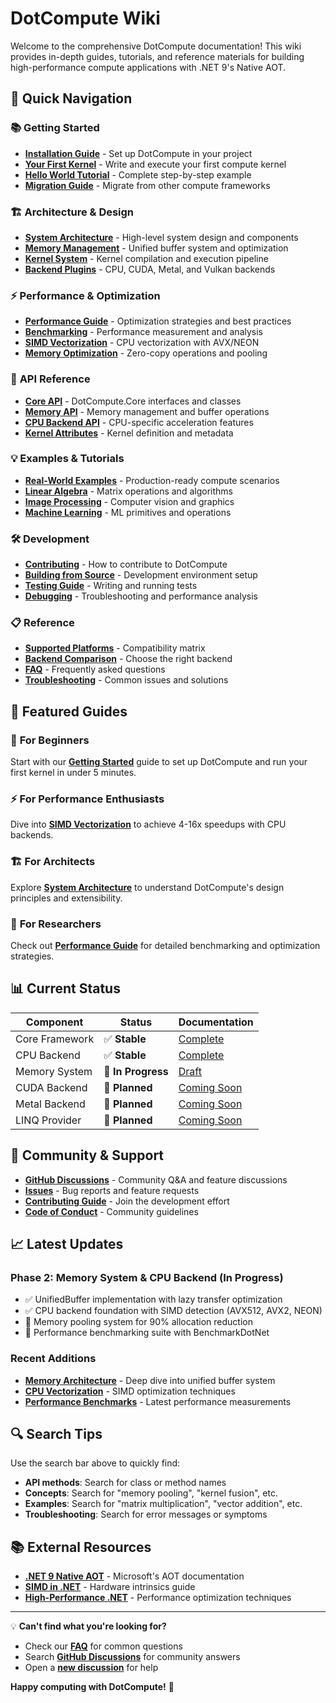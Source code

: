 # DotCompute Wiki

Welcome to the comprehensive DotCompute documentation! This wiki provides in-depth guides, tutorials, and reference materials for building high-performance compute applications with .NET 9's Native AOT.

## 🚀 Quick Navigation

### 📚 **Getting Started**
- **[Installation Guide](Installation-Guide)** - Set up DotCompute in your project
- **[Your First Kernel](Your-First-Kernel)** - Write and execute your first compute kernel
- **[Hello World Tutorial](Hello-World-Tutorial)** - Complete step-by-step example
- **[Migration Guide](Migration-Guide)** - Migrate from other compute frameworks

### 🏗️ **Architecture & Design**
- **[System Architecture](Architecture)** - High-level system design and components
- **[Memory Management](Memory-Management)** - Unified buffer system and optimization
- **[Kernel System](Kernel-System)** - Kernel compilation and execution pipeline
- **[Backend Plugins](Backend-Plugins)** - CPU, CUDA, Metal, and Vulkan backends

### ⚡ **Performance & Optimization**
- **[Performance Guide](Performance-Guide)** - Optimization strategies and best practices
- **[Benchmarking](Benchmarking)** - Performance measurement and analysis
- **[SIMD Vectorization](SIMD-Vectorization)** - CPU vectorization with AVX/NEON
- **[Memory Optimization](Memory-Optimization)** - Zero-copy operations and pooling

### 🔧 **API Reference**
- **[Core API](API-Core)** - DotCompute.Core interfaces and classes
- **[Memory API](API-Memory)** - Memory management and buffer operations
- **[CPU Backend API](API-CPU-Backend)** - CPU-specific acceleration features
- **[Kernel Attributes](API-Kernel-Attributes)** - Kernel definition and metadata

### 💡 **Examples & Tutorials**
- **[Real-World Examples](Examples)** - Production-ready compute scenarios
- **[Linear Algebra](Examples-Linear-Algebra)** - Matrix operations and algorithms
- **[Image Processing](Examples-Image-Processing)** - Computer vision and graphics
- **[Machine Learning](Examples-Machine-Learning)** - ML primitives and operations

### 🛠️ **Development**
- **[Contributing](Contributing)** - How to contribute to DotCompute
- **[Building from Source](Building-from-Source)** - Development environment setup
- **[Testing Guide](Testing-Guide)** - Writing and running tests
- **[Debugging](Debugging)** - Troubleshooting and performance analysis

### 📋 **Reference**
- **[Supported Platforms](Supported-Platforms)** - Compatibility matrix
- **[Backend Comparison](Backend-Comparison)** - Choose the right backend
- **[FAQ](FAQ)** - Frequently asked questions
- **[Troubleshooting](Troubleshooting)** - Common issues and solutions

## 🎯 **Featured Guides**

### 🚀 **For Beginners**
Start with our **[Getting Started](Getting-Started)** guide to set up DotCompute and run your first kernel in under 5 minutes.

### ⚡ **For Performance Enthusiasts**
Dive into **[SIMD Vectorization](SIMD-Vectorization)** to achieve 4-16x speedups with CPU backends.

### 🏗️ **For Architects**
Explore **[System Architecture](Architecture)** to understand DotCompute's design principles and extensibility.

### 🔬 **For Researchers**
Check out **[Performance Guide](Performance-Guide)** for detailed benchmarking and optimization strategies.

## 📊 **Current Status**

| Component | Status | Documentation |
|-----------|--------|---------------|
| Core Framework | ✅ **Stable** | [Complete](API-Core) |
| CPU Backend | ✅ **Stable** | [Complete](API-CPU-Backend) |
| Memory System | 🔄 **In Progress** | [Draft](Memory-Management) |
| CUDA Backend | 🚧 **Planned** | [Coming Soon](Backend-CUDA) |
| Metal Backend | 🚧 **Planned** | [Coming Soon](Backend-Metal) |
| LINQ Provider | 🚧 **Planned** | [Coming Soon](LINQ-Provider) |

## 🤝 **Community & Support**

- **[GitHub Discussions](https://github.com/mivertowski/DotCompute/discussions)** - Community Q&A and feature discussions
- **[Issues](https://github.com/mivertowski/DotCompute/issues)** - Bug reports and feature requests
- **[Contributing Guide](Contributing)** - Join the development effort
- **[Code of Conduct](Code-of-Conduct)** - Community guidelines

## 📈 **Latest Updates**

### Phase 2: Memory System & CPU Backend (In Progress)
- ✅ UnifiedBuffer<T> implementation with lazy transfer optimization
- ✅ CPU backend foundation with SIMD detection (AVX512, AVX2, NEON)
- 🔄 Memory pooling system for 90% allocation reduction
- 🔄 Performance benchmarking suite with BenchmarkDotNet

### Recent Additions
- **[Memory Architecture](Memory-Management)** - Deep dive into unified buffer system
- **[CPU Vectorization](SIMD-Vectorization)** - SIMD optimization techniques
- **[Performance Benchmarks](Benchmarking)** - Latest performance measurements

## 🔍 **Search Tips**

Use the search bar above to quickly find:
- **API methods**: Search for class or method names
- **Concepts**: Search for "memory pooling", "kernel fusion", etc.
- **Examples**: Search for "matrix multiplication", "vector addition", etc.
- **Troubleshooting**: Search for error messages or symptoms

## 📚 **External Resources**

- **[.NET 9 Native AOT](https://learn.microsoft.com/en-us/dotnet/core/deploying/native-aot)** - Microsoft's AOT documentation
- **[SIMD in .NET](https://devblogs.microsoft.com/dotnet/using-net-hardware-intrinsics-api-to-accelerate-machine-learning-scenarios/)** - Hardware intrinsics guide
- **[High-Performance .NET](https://github.com/ben-watson/high-performance-dotnet)** - Performance optimization techniques

---

💡 **Can't find what you're looking for?** 
- Check our **[FAQ](FAQ)** for common questions
- Search **[GitHub Discussions](https://github.com/mivertowski/DotCompute/discussions)** for community answers
- Open a **[new discussion](https://github.com/mivertowski/DotCompute/discussions/new)** for help

**Happy computing with DotCompute!** 🚀